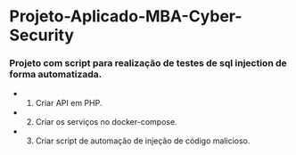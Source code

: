 # Projeto-Aplicado-MBA-Cyber-Security
### Projeto com script para realização de testes de sql injection de forma automatizada.

- 1. Criar API em PHP.

- 2. Criar os serviços no docker-compose.

- 3. Criar script de automação de injeção de código malicioso.
